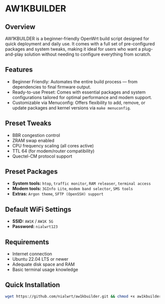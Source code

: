 # AW1KBUILDER

## Overview

AW1KBUILDER is a beginner-friendly OpenWrt build script designed for quick deployment and daily use. It comes with a full set of pre-configured packages and system tweaks, making it ideal for users who want a plug-and-play solution without needing to configure everything from scratch.

## Features

- Beginner Friendly: Automates the entire build process — from dependencies to final firmware output.
- Ready-to-use Preset: Comes with essential packages and system configurations tailored for optimal performance and modem support.
- Customizable via Menuconfig: Offers flexibility to add, remove, or update packages and kernel versions via `make menuconfig`.

## Preset Tweaks

- BBR congestion control
- ZRAM swap enabled
- CPU frequency scaling (all cores active)
- TTL 64 (for modem/router compatibility)
- Quectel-CM protocol support

## Preset Packages

- **System tools:** `htop`, `traffic monitor`, `RAM releaser`, `terminal access`
- **Modem tools:** `3GInfo Lite`, `modem band selector`, `SMS tools`
- **Extras:** `Argon theme`, `SFTP (OpenSSH) support`

## Default WiFi Settings

- **SSID:** `AW1K` / `AW1K 5G`
- **Password:** `nialwrt123`

## Requirements

- Internet connection
- Ubuntu 22.04 LTS or newer
- Adequate disk space and RAM
- Basic terminal usage knowledge

## Quick Installation

```bash
wget https://github.com/nialwrt/aw1kbuilder.git && chmod +x aw1kbuilder.sh && ./aw1kbuilder.sh

